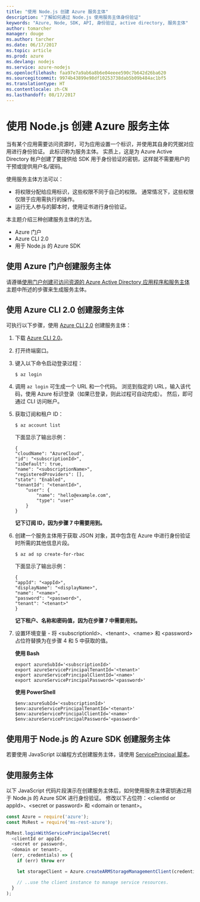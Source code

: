 ```yaml
---
title: "使用 Node.js 创建 Azure 服务主体"
description: "了解如何通过 Node.js 使用服务主体身份验证"
keywords: "Azure, Node, SDK, API, 身份验证, active directory, 服务主体"
author: tomarcher
manager: douge
ms.author: tarcher
ms.date: 06/17/2017
ms.topic: article
ms.prod: azure
ms.devlang: nodejs
ms.service: azure-nodejs
ms.openlocfilehash: faa97e7a9ab6a8b6e04eeee590c7b642d26ba620
ms.sourcegitcommit: 9974b43899e98df10253738dab5b09b484ac1bf5
ms.translationtype: HT
ms.contentlocale: zh-CN
ms.lasthandoff: 08/17/2017
---
```

# <a name="create-an-azure-service-principal-with-nodejs"></a>使用 Node.js 创建 Azure 服务主体 

当有某个应用需要访问资源时，可为应用设置一个标识，并使用其自身的凭据对应用进行身份验证。 此标识称为服务主体。 实质上，这是为 Azure Active Directory 帐户创建了要提供给 SDK 用于身份验证的密钥，这样就不需要用户的干预或提供用户名/密码。

使用服务主体方法可以：
- 将权限分配给应用标识，这些权限不同于自己的权限。 通常情况下，这些权限仅限于应用需执行的操作。
- 运行无人参与的脚本时，使用证书进行身份验证。

本主题介绍三种创建服务主体的方法。

- Azure 门户
- Azure CLI 2.0
- 用于 Node.js 的 Azure SDK

## <a name="create-a-service-principal-using-the-azure-portal"></a>使用 Azure 门户创建服务主体

请遵循[使用门户创建可访问资源的 Azure Active Directory 应用程序和服务主体](https://azure.microsoft.com/documentation/articles/resource-group-create-service-principal-portal/)主题中所述的步骤来生成服务主体。

## <a name="create-a-service-principal-using-the-azure-cli-20"></a>使用 Azure CLI 2.0 创建服务主体

可执行以下步骤，使用 [Azure CLI 2.0](https://docs.microsoft.com/cli/azure/install-az-cli2) 创建服务主体：

1. 下载 [Azure CLI 2.0](https://docs.microsoft.com/cli/azure/install-az-cli2)。

2. 打开终端窗口。

3. 键入以下命令启动登录过程：

    ```shell
    $ az login
    ```

4. 调用 `az login` 可生成一个 URL 和一个代码。 浏览到指定的 URL，输入该代码，使用 Azure 标识登录（如果已登录，则此过程可自动完成）。 然后，即可通过 CLI 访问帐户。

5. 获取订阅和租户 ID：

    ```shell
    $ az account list
    ```

    下面显示了输出示例：

    ```shell
    {
    "cloudName": "AzureCloud",
    "id": "<subscriptionId>",
    "isDefault": true,
    "name": "<subscriptionName>",
    "registeredProviders": [],
    "state": "Enabled",
    "tenantId": "<tenantId>",
        "user": {
            "name": "hello@example.com",
            "type": "user"
        }
    }
    ```

    **记下订阅 ID，因为步骤 7 中需要用到。**

6. 创建一个服务主体用于获取 JSON 对象，其中包含在 Azure 中进行身份验证时所需的其他信息片段。

    ```shell
    $ az ad sp create-for-rbac
    ```

    下面显示了输出示例：

    ```shell
    {
    "appId": "<appId>",
    "displayName": "<displayName>",
    "name": "<name>",
    "password": "<password>",
    "tenant": "<tenant>"
    }
    ```

    **记下租户、名称和密码值，因为在步骤 7 中需要用到。**

7. 设置环境变量 - 将 &lt;subscriptionId>、&lt;tenant>、&lt;name> 和 &lt;password> 占位符替换为在步骤 4 和 5 中获取的值。 

    **使用 Bash**

    ```shell
    export azureSubId='<subscriptionId>'
    export azureServicePrincipalTenantId='<tenant>'
    export azureServicePrincipalClientId='<name>'
    export azureServicePrincipalPassword='<password>'
    ```

    **使用 PowerShell**

    ```shell
    $env:azureSubId='<subscriptionId>'
    $env:azureServicePrincipalTenantId='<tenant>'
    $env:azureServicePrincipalClientId='<name>'
    $env:azureServicePrincipalPassword='<password>'
    ```

## <a name="create-a-service-principal-using-the-azure-sdk-for-nodejs"></a>使用用于 Node.js 的 Azure SDK 创建服务主体

若要使用 JavaScript 以编程方式创建服务主体，请使用 [ServicePrincipal 脚本](https://github.com/Azure/azure-sdk-for-node/tree/master/Documentation/ServicePrincipal)。   

## <a name="using-the-service-principal"></a>使用服务主体

以下 JavaScript 代码片段演示在创建服务主体后，如何使用服务主体密钥通过用于 Node.js 的 Azure SDK 进行身份验证。 修改以下占位符：&lt;clientId or appId>、&lt;secret or password> 和 &lt;domain or tenant>。

```javascript
const Azure = require('azure');
const MsRest = require('ms-rest-azure');

MsRest.loginWithServicePrincipalSecret(
  <clientId or appId>,
  <secret or password>,
  <domain or tenant>,
  (err, credentials) => {
    if (err) throw err

    let storageClient = Azure.createARMStorageManagementClient(credentials, '<azure-subscription-id>');

    // ..use the client instance to manage service resources.
  }
);
```
